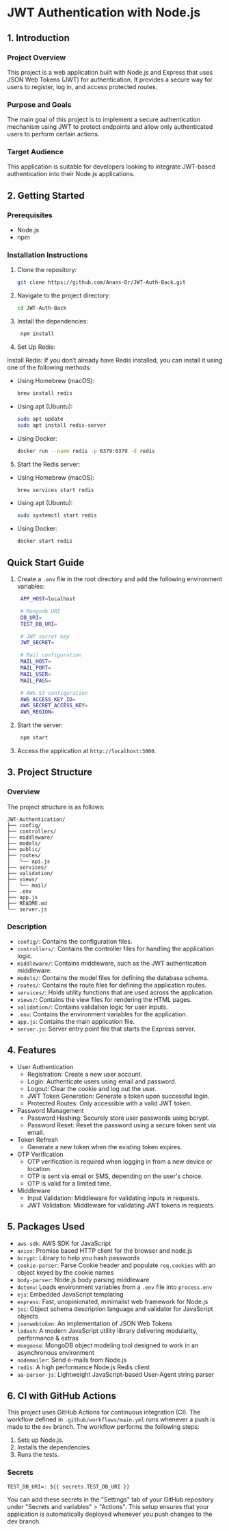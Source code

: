 # JWT Authentication with Node.js

## 1. Introduction

### Project Overview
This project is a web application built with Node.js and Express that uses JSON Web Tokens (JWT) for authentication. It provides a secure way for users to register, log in, and access protected routes.

### Purpose and Goals
The main goal of this project is to implement a secure authentication mechanism using JWT to protect endpoints and allow only authenticated users to perform certain actions.

### Target Audience
This application is suitable for developers looking to integrate JWT-based authentication into their Node.js applications.

## 2. Getting Started

### Prerequisites
- Node.js
- npm

### Installation Instructions
1. Clone the repository:
   ```sh
   git clone https://github.com/Anass-Dr/JWT-Auth-Back.git
    ```
2. Navigate to the project directory:
   ```sh
   cd JWT-Auth-Back
   ```
3. Install the dependencies:
   ```sh
    npm install
    ```
4. Set Up Redis:

Install Redis: If you don’t already have Redis installed, you can install it using one of the following methods:
- Using Homebrew (macOS):
    ```sh
    brew install redis
    ```
- Using apt (Ubuntu):
    ```sh
    sudo apt update
    sudo apt install redis-server
    ```
- Using Docker:
  ```sh
  docker run --name redis -p 6379:6379 -d redis
  ```
5. Start the Redis server:
- Using Homebrew (macOS):
    ```sh
    brew services start redis
    ```
- Using apt (Ubuntu):
    ```sh
    sudo systemctl start redis
    ```
- Using Docker:
    ```sh
    docker start redis
    ```
  
## Quick Start Guide
1. Create a `.env` file in the root directory and add the following environment variables:
   ```sh
    APP_HOST=localhost
   
    # Mongodb URI
    DB_URI=
    TEST_DB_URI=
   
    # JWT secret key
    JWT_SECRET=
   
    # Mail configuration
    MAIL_HOST=
    MAIL_PORT=
    MAIL_USER=
    MAIL_PASS=
   
    # AWS S3 configuration
    AWS_ACCESS_KEY_ID=
    AWS_SECRET_ACCESS_KEY=
    AWS_REGION=
    ```
2. Start the server:
    ```sh
     npm start
     ```
3. Access the application at `http://localhost:3000`.

## 3. Project Structure

### Overview
The project structure is as follows:
```
JWT-Authentication/
├── config/
├── controllers/
├── middleware/
├── models/
├── public/
├── routes/
│   └── api.js
├── services/
├── validation/
├── views/
│   └── mail/
├── .env
├── app.js
├── README.md
└── server.js
```

### Description

- `config/`: Contains the configuration files.
- `controllers/`: Contains the controller files for handling the application logic.
- `middleware/`: Contains middleware, such as the JWT authentication middleware.
- `models/`: Contains the model files for defining the database schema.
- `routes/`: Contains the route files for defining the application routes.
- `services/`: Holds utility functions that are used across the application.
- `views/`: Contains the view files for rendering the HTML pages.
- `validation/`: Contains validation logic for user inputs.
- `.env`: Contains the environment variables for the application.
- `app.js`: Contains the main application file.
- `server.js`: Server entry point file that starts the Express server.


## 4. Features

- User Authentication
    - Registration: Create a new user account.
    - Login: Authenticate users using email and password.
    - Logout: Clear the cookie and log out the user.
    - JWT Token Generation: Generate a token upon successful login.
    - Protected Routes: Only accessible with a valid JWT token.
- Password Management
    - Password Hashing: Securely store user passwords using bcrypt.
    - Password Reset: Reset the password using a secure token sent via email.
- Token Refresh
    - Generate a new token when the existing token expires.
- OTP Verification
    - OTP verification is required when logging in from a new device or location.
    - OTP is sent via email or SMS, depending on the user's choice.
    - OTP is valid for a limited time.
- Middleware
    - Input Validation: Middleware for validating inputs in requests.
    - JWT Validation: Middleware for validating JWT tokens in requests.
 

## 5. Packages Used

- `aws-sdk`: AWS SDK for JavaScript
- `axios`: Promise based HTTP client for the browser and node.js
- `bcrypt`: Library to help you hash passwords
- `cookie-parser`: Parse Cookie header and populate `req.cookies` with an object keyed by the cookie names
- `body-parser`: Node.js body parsing middleware
- `dotenv`: Loads environment variables from a `.env` file into `process.env`
- `ejs`: Embedded JavaScript templating
- `express`: Fast, unopinionated, minimalist web framework for Node.js
- `joi`: Object schema description language and validator for JavaScript objects
- `jsonwebtoken`: An implementation of JSON Web Tokens
- `lodash`: A modern JavaScript utility library delivering modularity, performance & extras
- `mongoose`: MongoDB object modeling tool designed to work in an asynchronous environment
- `nodemailer`: Send e-mails from Node.js
- `redis`: A high performance Node.js Redis client
- `ua-parser-js`: Lightweight JavaScript-based User-Agent string parser

## 6. CI with GitHub Actions

This project uses GitHub Actions for continuous integration (CI). The workflow defined in `.github/workflows/main.yml` runs whenever a push is made to the `dev` branch. The workflow performs the following steps:

1. Sets up Node.js.
2. Installs the dependencies.
3. Runs the tests.

### Secrets

```
TEST_DB_URI=: ${{ secrets.TEST_DB_URI }}
```

You can add these secrets in the "Settings" tab of your GitHub repository under "Secrets and variables" > "Actions".  This setup ensures that your application is automatically deployed whenever you push changes to the dev branch.
